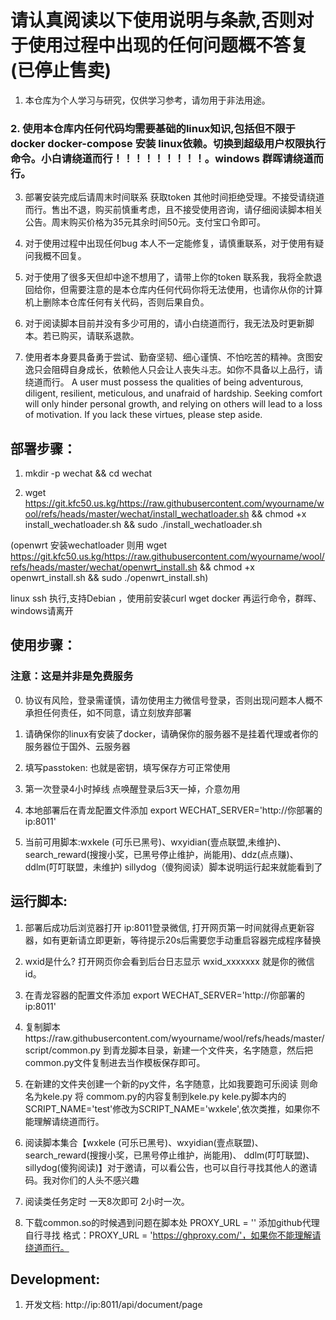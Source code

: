 # 请认真阅读以下使用说明与条款,否则对于使用过程中出现的任何问题概不答复 (已停止售卖)

1. 本仓库为个人学习与研究，仅供学习参考，请勿用于非法用途。

### 2. 使用本仓库内任何代码均需要基础的linux知识,包括但不限于docker docker-compose 安装 linux依赖。切换到超级用户权限执行命令。小白请绕道而行！！！！！！！！！。windows 群晖请绕道而行。

3. 部署安装完成后请周末时间联系 获取token 其他时间拒绝受理。不接受请绕道而行。售出不退，购买前慎重考虑，且不接受使用咨询，请仔细阅读脚本相关公告。周末购买价格为35元其余时间50元。支付宝口令即可。

4. 对于使用过程中出现任何bug 本人不一定能修复，请慎重联系，对于使用有疑问我概不回复。

5. 对于使用了很多天但却中途不想用了，请带上你的token 联系我，我将全款退回给你，但需要注意的是本仓库内任何代码你将无法使用，也请你从你的计算机上删除本仓库任何有关代码，否则后果自负。

6. 对于阅读脚本目前并没有多少可用的，请小白绕道而行，我无法及时更新脚本。若已购买，请联系退款。

7. 使用者本身要具备勇于尝试、勤奋坚韧、细心谨慎、不怕吃苦的精神。贪图安逸只会阻碍自身成长，依赖他人只会让人丧失斗志。如你不具备以上品行，请绕道而行。
A user must possess the qualities of being adventurous, diligent, resilient, meticulous, and unafraid of hardship. Seeking comfort will only hinder personal growth, and relying on others will lead to a loss of motivation. If you lack these virtues, please step aside.

## 部署步骤：

1. mkdir -p wechat && cd wechat

2. wget https://git.kfc50.us.kg/https://raw.githubusercontent.com/wyourname/wool/refs/heads/master/wechat/install_wechatloader.sh && chmod +x install_wechatloader.sh && sudo ./install_wechatloader.sh

(openwrt 安装wechatloader 则用 wget https://git.kfc50.us.kg/https://raw.githubusercontent.com/wyourname/wool/refs/heads/master/wechat/openwrt_install.sh && chmod +x openwrt_install.sh && sudo ./openwrt_install.sh)

linux ssh 执行,支持Debian ，使用前安装curl wget docker 再运行命令，群晖、windows请离开

## 使用步骤：

### 注意：这是并非是免费服务

0. 协议有风险，登录需谨慎，请勿使用主力微信号登录，否则出现问题本人概不承担任何责任，如不同意，请立刻放弃部署

1. 请确保你的linux有安装了docker，请确保你的服务器不是挂着代理或者你的服务器位于国外、云服务器

2. 填写passtoken: 也就是密钥，填写保存方可正常使用 

3. 第一次登录4小时掉线 点唤醒登录后3天一掉，介意勿用 

4. 本地部署后在青龙配置文件添加 export WECHAT_SERVER='http://你部署的ip:8011' 

5. 当前可用脚本:wxkele (可乐已黑号)、wxyidian(壹点联盟,未维护)、search_reward(搜搜小奖，已黑号停止维护，尚能用)、ddz(点点赚)、  ddlm(叮叮联盟，未维护) sillydog（傻狗阅读）脚本说明运行起来就能看到了

## 运行脚本:

1. 部署后成功后浏览器打开 ip:8011登录微信, 打开网页第一时间就得点更新容器，如有更新请立即更新，等待提示20s后需要您手动重启容器完成程序替换

2. wxid是什么? 打开网页你会看到后台日志显示 wxid_xxxxxxx 就是你的微信id。

3. 在青龙容器的配置文件添加 export WECHAT_SERVER='http://你部署的ip:8011'

4. 复制脚本https://raw.githubusercontent.com/wyourname/wool/refs/heads/master/script/common.py 到青龙脚本目录，新建一个文件夹，名字随意，然后把common.py文件复制进去当作模板保存即可。

5. 在新建的文件夹创建一个新的py文件，名字随意，比如我要跑可乐阅读 则命名为kele.py 将 commom.py的内容复制到kele.py kele.py脚本内的SCRIPT_NAME='test'修改为SCRIPT_NAME='wxkele',依次类推，如果你不能理解请绕道而行。

6. 阅读脚本集合【wxkele (可乐已黑号)、wxyidian(壹点联盟)、search_reward(搜搜小奖，已黑号停止维护，尚能用)、 ddlm(叮叮联盟)、sillydog(傻狗阅读)】对于邀请，可以看公告，也可以自行寻找其他人的邀请码。我对你们的人头不感兴趣

7. 阅读类任务定时 一天8次即可 2小时一次。

8. 下载common.so的时候遇到问题在脚本处 PROXY_URL = '' 添加github代理 自行寻找 格式：PROXY_URL = 'https://ghproxy.com/'，如果你不能理解请绕道而行。


## Development:

1. 开发文档: http://ip:8011/api/document/page
